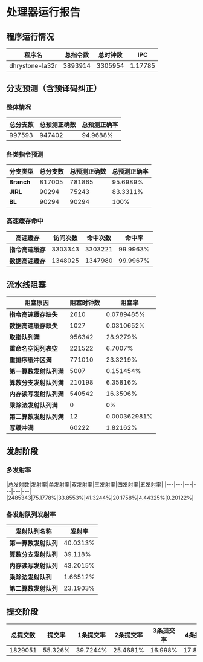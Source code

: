 # 处理器运行报告
## 程序运行情况
|程序名|总指令数|总时钟数|IPC|
|---|---|---|---|
|dhrystone-la32r|3893914|3305954|1.17785|

## 分支预测（含预译码纠正）
### 整体情况
|总分支数|总预测正确数|总预测正确率|
|---|---|---|
|997593|947402|94.9688%|

### 各类指令预测
|分支类型|总分支数|总预测正确数|总预测正确率|
|---|---|---|---|
|**Branch**| 817005 | 781865 | 95.6989%|
|**JIRL**| 90294 | 75243 | 83.3311%|
|**BL**| 90294 | 90294 | 100%|

### 高速缓存命中
|高速缓存|访问次数|命中次数|命中率|
|---|---|---|---|
|**指令高速缓存**| 3303343 | 3303221 | 99.9963%|
|**数据高速缓存**| 1348025 | 1347980 | 99.9967%|
## 流水线阻塞
|阻塞原因|阻塞时钟数|阻塞率|
|---|---|---|
|**指令高速缓存缺失**| 2610 | 0.0789485%|
|**数据高速缓存缺失**| 1027 | 0.0310652%|
|**取指队列满**| 956342 | 28.9279%|
|**重命名空闲列表空**|221522 | 6.7007%|
|**重排序缓冲区满**|771010 | 23.3219%|
|**第一算数发射队列满**|5007 | 0.151454%|
|**算数分支发射队列满**|210198 | 6.35816%|
|**内存读写发射队列满**|540542 | 16.3506%|
|**乘除法发射队列满**|0 | 0%|
|**第二算数发射队列满**|12 | 0.000362981%|
|**写缓冲满**|60222 | 1.82162%|

## 发射阶段
### 多发射率
|总发射数|发射率|单发射率|双发射率|三发射率|四发射率|五发射率|
|---|---|---|---|---|---|
|2485343|75.1778%|33.8553%|41.3244%|20.1758%|4.44325%|0.20122%|

### 各发射队列发射率
|发射队列名称|发射率|
|---|---|
|**第一算数发射队列**|40.0313%|
|**算数分支发射队列**|39.118%|
|**内存读写发射队列**|43.2015%|
|**乘除法发射队列**|1.66512%|
|**第二算数发射队列**|23.1903%|

## 提交阶段
|总提交数|提交率|1条提交率|2条提交率|3条提交率|4条提交率|
|---|---|---|---|---|---|
|1829051|55.326%|39.7244%|25.4681%|16.998%|17.8095%|
